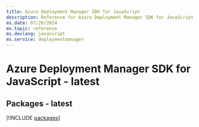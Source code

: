 ```yaml
---
title: Azure Deployment Manager SDK for JavaScript
description: Reference for Azure Deployment Manager SDK for JavaScript
ms.date: 07/26/2024
ms.topic: reference
ms.devlang: javascript
ms.service: deploymentmanager
---
```

# Azure Deployment Manager SDK for JavaScript - latest
## Packages - latest
[!INCLUDE [packages](deployment-manager-index.md)]